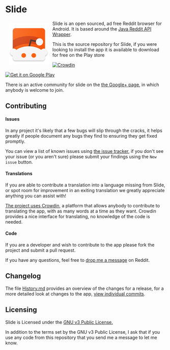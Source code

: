 # Slide

<img src="app/src/main/res/drawable-xhdpi/ic_launcher.png" align="left"
    hspace="10" vspace="10">

Slide is an open sourced, ad free Reddit browser for Android. It is based around
the [Java Reddit API Wrapper](https://github.com/thatJavaNerd/JRAW).

This is the source repository for Slide, if you were looking to install the app
it is available to download for free on the Play store

[![Crowdin](https://d322cqt584bo4o.cloudfront.net/slide-for-reddit/localized.svg)](https://crowdin.com/project/slide-for-reddit)

[![Get it on Google Play](
    https://developer.android.com/images/brand/en_generic_rgb_wo_45.png)](
    https://play.google.com/store/apps/details?id=me.ccrama.redditslide)

There is an active community for slide on the
[the Google+ page](https://plus.google.com/communities/100681783215868345226),
in which anybody is welcome to join.

## Contributing

#### Issues

In any project it's likely that a few bugs will slip through the cracks, it
helps greatly if people document any bugs they find to ensuring they get fixed
promptly.

You can view a list of known issues using [the issue tracker](
https://github.com/ccrama/Slide/issues), if you don't see your issue (or you
aren't sure) please submit your findings using the `New issue` button.

#### Translations

If you are able to contribute a translation into a language missing from Slide,
or spot room for improvement in an exiting translation we greatly appreciate
anything you can assist with!

[The project uses Crowdin](https://crowdin.com/project/slide-for-reddit),
a platform that allows anybody to contribute to translating the app, with as
many words at a time as they want. Crowdin provides a nice interface for
translating, no knowledge of the code is needed.

#### Code

If you are a developer and wish to contribute to the app please fork the project
and submit a pull request.

If you have any questions, feel free to [drop me a message](
https://www.reddit.com/user/ccrama) on Reddit.

## Changelog

The file [History.md](History.md) provides an overview of the changes for a
release, for a more detailed look at changes to the app, [view individual
commits](https://github.com/ccrama/Slide/commits/master).

## Licensing

Slide is Licensed under the [GNU v3 Public License.](license.txt)

In addition to the terms set by the GNU v3 Public License, I ask that if you use
any code from this repository that you send me a message to let me know.
